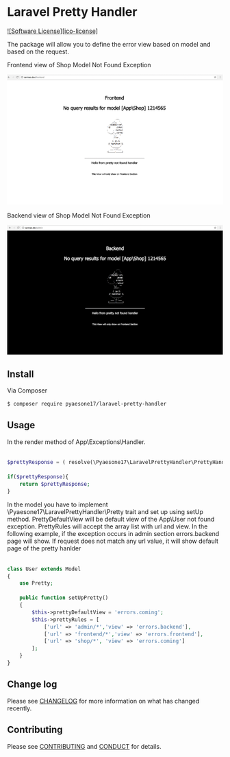 # Laravel Pretty Handler

[![Software License][ico-license]](LICENSE.md)

The package will allow you to define the error view based on model and based on the request.

Frontend view of Shop Model Not Found Exception

![Frontend Example](https://raw.githubusercontent.com/pyaesone17/laravel-pretty-handler/master/examples/1st.png)

Backend view of Shop Model Not Found Exception

![Backend Example](https://raw.githubusercontent.com/pyaesone17/laravel-pretty-handler/master/examples/2nd.png)

## Install

Via Composer

``` bash
$ composer require pyaesone17/laravel-pretty-handler
```

## Usage

In the render method of App\Exceptions\Handler.

``` php

$prettyResponse = ( resolve(\Pyaesone17\LaravelPrettyHandler\PrettyHandler::class)) ($e);

if($prettyResponse){
	return $prettyResponse;
}

```

  In the model you have to implement \Pyaesone17\LaravelPrettyHandler\Pretty trait and set up using setUp method.
  PrettyDefaultView will be default view of the App\User not found exception.
  PrettyRules will accept the array list with url and view.
  In the following example, if the exception occurs in admin section errors.backend page will show.
  If request does not match any url value, it will show default page of the pretty hanlder 

``` php

class User extends Model
{
    use Pretty;

    public function setUpPretty()
    {
        $this->prettyDefaultView = 'errors.coming';
        $this->prettyRules = [
            ['url' => 'admin/*','view' => 'errors.backend'],
            ['url' => 'frontend/*','view' => 'errors.frontend'],
            ['url' => 'shop/*', 'view' => 'errors.coming']
        ];
    } 
}

```

## Change log

Please see [CHANGELOG](CHANGELOG.md) for more information on what has changed recently.


## Contributing

Please see [CONTRIBUTING](CONTRIBUTING.md) and [CONDUCT](CONDUCT.md) for details.

